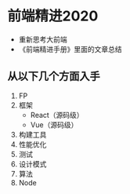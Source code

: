 # 前端精进2020

- 重新思考大前端
- 《前端精进手册》里面的文章总结

## 从以下几个方面入手

1. FP
2. 框架
   - React（源码级）
   - Vue（源码级）
3. 构建工具
4. 性能优化
5. 测试
6. 设计模式
7. 算法
8. Node